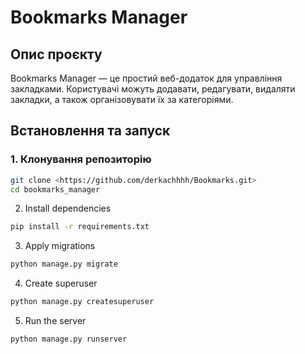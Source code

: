 # Bookmarks Manager

## Опис проєкту
Bookmarks Manager — це простий веб-додаток для управління закладками. Користувачі можуть додавати, редагувати, видаляти закладки, а також організовувати їх за категоріями.

## Встановлення та запуск

### 1. Клонування репозиторію
```bash
git clone <https://github.com/derkachhhh/Bookmarks.git>
cd bookmarks_manager
```
2. Install dependencies
```bash
pip install -r requirements.txt
```
3. Apply migrations
```bash
python manage.py migrate
```
4. Create superuser
```bash
python manage.py createsuperuser
```
5. Run the server
```bash
python manage.py runserver
```